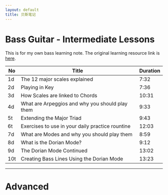 ```yaml
---
layout: default
title: 贝斯笔记
---
```


# Bass Guitar - Intermediate Lessons

This is for my own bass learning note. The original learning resource link is [here](https://www.youtube.com/playlist?list=PLImrzCNnL5PnVQNFhaxgOa1iJV4zMolw-). 

| No | Title | Duration |
| --- | --- | --- |
| 1d | The 12 major scales explained | 7:32 |
| 2d | Playing in Key | 7:36 |
| 3d | How Scales are linked to Chords | 10:31 |
| 4d | What are Arpeggios and why you should play them | 9:33 |
| 5t | Extending the Major Triad | 9:43 |
| 6t | Exercises to use in your daily practice rountine | 12:03 |
| 7d | What are Modes and why you should play them | 8:59 |
| 8d | What is the Dorian Mode? | 9:12 |
| 9d | The Dorian Mode Continued | 13:02 |
| 10t | Creating Bass Lines Using the Dorian Mode | 13:23 |

 


<hr>

# Advanced 






